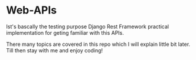 # Web-APIs

Ist's bascally the testing purpose Django Rest Framework practical implementation for geting familiar with this APIs. 

There many topics are covered in this repo which I will explain little bit later. Till then stay with me and enjoy coding!

